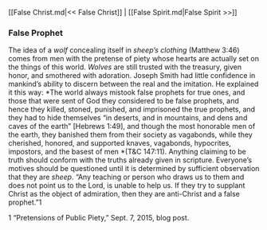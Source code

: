[[False Christ.md|<< False Christ]]  |  [[False Spirit.md|False Spirit >>]]

### False Prophet
The idea of a *wolf* concealing itself in *sheep’s clothing* (Matthew 3:46) comes from men with the pretense of piety whose hearts are actually set on the things of this world. *Wolves* are still trusted with the treasury, given honor, and smothered with adoration. Joseph Smith had little confidence in mankind’s ability to discern between the real and the imitation. He explained it this way: *The world always mistook false prophets for true ones, and those that were sent of God they considered to be false prophets, and hence they killed, stoned, punished, and imprisoned the true prophets, and they had to hide themselves “in deserts, and in mountains, and dens and caves of the earth” [Hebrews 1:49], and though the most honorable men of the earth, they banished them from their society as vagabonds, while they cherished, honored, and supported knaves, vagabonds, hypocrites, impostors, and the basest of men *(T&C 147:11). Anything claiming to be truth should conform with the truths already given in scripture. Everyone’s motives should be questioned until it is determined by sufficient observation that they are *sheep*. “Any teaching or person who draws us to them and does not point us to the Lord, is unable to help us. If they try to supplant Christ as the object of admiration, then they are anti-Christ and a false prophet.”1



1 “Pretensions of Public Piety,” Sept. 7, 2015, blog post.